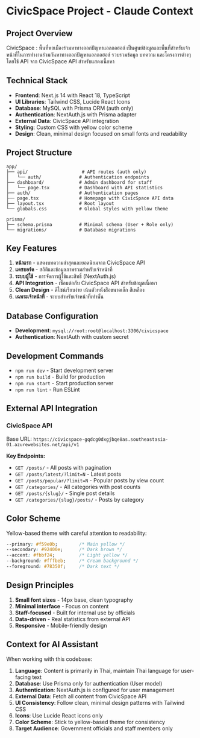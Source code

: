 # CivicSpace Project - Claude Context

## Project Overview
CivicSpace : พื้นที่พลเมืองร่วมหาทางออกปัญหาแอลกอฮอล์ เป็นศูนย์ข้อมูลและพื้นที่สำหรับเจ้าหน้าที่ในการทำงานร่วมกันหาทางออกปัญหาแอลกอฮอล์ รวบรวมข้อมูล บทความ และโครงการต่างๆ โดยใช้ API จาก CivicSpace API สำหรับแสดงเนื้อหา

## Technical Stack
- **Frontend**: Next.js 14 with React 18, TypeScript
- **UI Libraries**: Tailwind CSS, Lucide React Icons
- **Database**: MySQL with Prisma ORM (auth only)
- **Authentication**: NextAuth.js with Prisma adapter
- **External Data**: CivicSpace API integration
- **Styling**: Custom CSS with yellow color scheme
- **Design**: Clean, minimal design focused on small fonts and readability

## Project Structure
```
app/
├── api/                    # API routes (auth only)
│   └── auth/              # Authentication endpoints
├── dashboard/             # Admin dashboard for staff
│   └── page.tsx           # Dashboard with API statistics
├── auth/                  # Authentication pages
├── page.tsx               # Homepage with CivicSpace API data
├── layout.tsx             # Root layout
└── globals.css            # Global styles with yellow theme

prisma/
├── schema.prisma          # Minimal schema (User + Role only)
└── migrations/            # Database migrations
```

## Key Features
1. **หน้าแรก** - แสดงบทความล่าสุดและยอดนิยมจาก CivicSpace API
2. **แดชบอร์ด** - สถิติและข้อมูลภาพรวมสำหรับเจ้าหน้าที่
3. **ระบบผู้ใช้** - การจัดการผู้ใช้และสิทธิ์ (NextAuth.js)
4. **API Integration** - เชื่อมต่อกับ CivicSpace API สำหรับข้อมูลเนื้อหา
5. **Clean Design** - ดีไซน์เรียบง่าย เน้นตัวหนังสือขนาดเล็ก สีเหลือง
6. **เฉพาะเจ้าหน้าที่** - ระบบสำหรับเจ้าหน้าที่เท่านั้น

## Database Configuration
- **Development**: `mysql://root:root@localhost:3306/civicspace`
- **Authentication**: NextAuth with custom secret

## Development Commands
- `npm run dev` - Start development server
- `npm run build` - Build for production
- `npm run start` - Start production server
- `npm run lint` - Run ESLint

## External API Integration

### CivicSpace API
Base URL: `https://civicspace-gqdcg0dxgjbqe8as.southeastasia-01.azurewebsites.net/api/v1`

**Key Endpoints:**
- `GET /posts/` - All posts with pagination
- `GET /posts/latest/?limit=N` - Latest posts
- `GET /posts/popular/?limit=N` - Popular posts by view count
- `GET /categories/` - All categories with post counts
- `GET /posts/{slug}/` - Single post details
- `GET /categories/{slug}/posts/` - Posts by category

## Color Scheme
Yellow-based theme with careful attention to readability:
```css
--primary: #f59e0b;        /* Main yellow */
--secondary: #92400e;      /* Dark brown */
--accent: #fbbf24;         /* Light yellow */
--background: #fffbeb;     /* Cream background */
--foreground: #78350f;     /* Dark text */
```

## Design Principles
1. **Small font sizes** - 14px base, clean typography
2. **Minimal interface** - Focus on content
3. **Staff-focused** - Built for internal use by officials
4. **Data-driven** - Real statistics from external API
5. **Responsive** - Mobile-friendly design

## Context for AI Assistant
When working with this codebase:
1. **Language**: Content is primarily in Thai, maintain Thai language for user-facing text
2. **Database**: Use Prisma only for authentication (User model)
3. **Authentication**: NextAuth.js is configured for user management
4. **External Data**: Fetch all content from CivicSpace API
5. **UI Consistency**: Follow clean, minimal design patterns with Tailwind CSS
6. **Icons**: Use Lucide React icons only
7. **Color Scheme**: Stick to yellow-based theme for consistency
8. **Target Audience**: Government officials and staff members only
